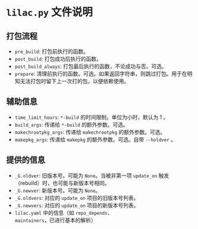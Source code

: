 # `lilac.py` 文件说明

## 打包流程
* `pre_build`: 打包前执行的函数。
* `post_build`: 打包成功后执行的函数。
* `post_build_always`: 打包最后执行的函数，不论成功与否。可选。
* `prepare`: 清理前执行的函数。可选。如果返回字符串，则跳过打包。用于在明知无法打包时留下上一次打的包，以便依赖使用。

## 辅助信息
* `time_limit_hours`: `*-build` 的时间限制。单位为小时，默认为 1 。
* `build_args`: 传递给 `*-build` 的额外参数。可选。
* `makechrootpkg_args`: 传递给 `makechrootpkg` 的额外参数。可选。
* `makepkg_args`: 传递给 `makepkg` 的额外参数。可选。自带 `--holdver` 。

## 提供的信息
* `_G.oldver`: 旧版本号。可能为 `None`。当被非第一项 `update_on` 触发（rebuild）时，也可能与新版本号相同。
* `_G.newver`: 新版本号。可能为 `None`。
* `_G.oldvers`: 对应的 `update_on` 项目的旧版本号列表。
* `_G.newvers`: 对应的 `update_on` 项目的新版本号列表。
* `lilac.yaml` 中的信息（如 `repo_depends`、`maintainers`，已进行基本的解析）
